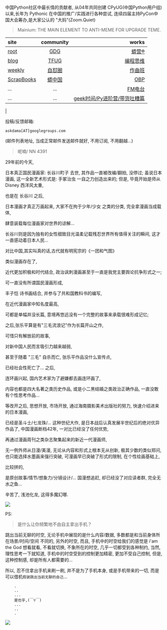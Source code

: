 中国Python社区中最长情的贡献者, 从04年共同创建 CPyUG(中国Python用户组)以来,长年为 Pythonic 在中国的推广/实践进行各种尝试, 连续四届主持PyCon中国大会筹办,是大家公认的 "大妈"(Zoom.Quiet)

> Mainium: THE MAIN ELEMENT TO ANTI-MEME FOR UPGRADE TEME.

| site | community | works |
| :-----| :----: | ----: |
| [root](http://zoomquiet.io/) | [GDG](https://blog.zhgdg.org/) | [蟒营®](https://doc.101.camp/) |
| [blog](https://blog.zoomquiet.io/pages/zoomquiet.html) | [TFUG](http://zh.tfug.world/) | [编程思维](https://py.101.camp/) |
| [weekly](http://weekly.pychina.org/) | [自怼圈](https://du.101.camp/) | [作曲班](https://mu.101.camp/) |
| [ScrapBooks](https://zoomquiet.io/collection.html) | [蟒中国](https://pychina.org/) | [OBP](https://zoomquiet.io/obp/index.html) |
| ... | ... | [FM电台](https://fm.101.camp/) |
| ... | ... | [geek时间/Py进阶营/带货吐糟篇](https://fm.101.camp/2020/geek2py-dama.html) 
 |


投稿/反馈邮箱:

    askdama[AT]googlegroups.com

(邮件列表地址, 
当成正常邮件发送邮件就好, 不用订阅, 不用翻越...)


> ​呢喃/ NN 4391



29年前的今天,

日本真正国民漫画家: 长谷川町子 去世,
其作品一直被改编/翻拍,
没停过;
虽说日本漫画,
这一全新艺术形式是: 手冢治虫
一自之力创造出来的;
但是,
毕竟开始是师从 Disney 西洋风太重,

也是在 长谷川 之后,

日本漫画才真正万画起来,
大家不在拘于少年/少女 之类的分类,
完全拿漫画当成载体,

肆意装载每位漫画家对世界的谅解...

长谷川则是因为独有的女性细致目光温柔记载残忍世界所有值得关注的瞬间,
这才一直感动着日本人民...



对比中国,其实叫真的话,古代就有明宪宗的《一团和气图》 



类似漫画存在了,

近代更加积极和时代结合,
政治讽刺漫画甚至于一直是我党主要舆论抗争形式之一;

可一直没有所谓国民漫画形成,

丰子恺 诗书画结合,
并参与了共和国教科书的编写,

在近代漫画家中知名度最高,

可都是单幅并没长篇,
意境再悠远没有一个完整的故事来承载很难形成记忆;

之后,张乐平算是有"三毛流浪记"作为长篇开山之作,

可惜只有解放前的故事,

对新中国人民而言吸引力越来越弱,

甚至于随着 "三毛" 自杀而亡,
张乐平作品没什么宣传点,

已经社会性死亡了...
之后,

连环画兴起,
国内艺术家为了避嫌都去画连环画了,

内容也都是四大名著之类历史作品,
或是小二黑结婚之类政治正确作品,
一直没敢有个性思考作品...

等改开之后,
思想开放,
市场开放,
通过海南摄影美术出版社的努力,
快速介绍进来的日本漫画,

已经是圣斗士/七龙珠/... 这种世纪大作,
是日本战后认真发展半世纪后的绝对优异作品了,
中国漫画断档42年,
一对比已经没了任何优势,

再通过漫画周刊之类杂志聚集起来的新近一代漫画师,

无一例外师从日漫/美漫,
无论从内容和形式上根本无从创新,
极其少数的类似郑问,
也只能选择水墨画来强行突破,
可漫画早已突破了形式的限制,
在个性绘画基础上,

比较拼的,

是原创故事/情节/想象力/分镜设计/...
国漫想追赶,
却已经没了对应读者群,
完全无水之鱼...

辛苦了,
浅池化龙,
这得多魔幻哪.





![](http://ydlj.zoomquiet.top/ipic/2021-05-26-zq42-today-card-2105.027.jpeg)

PS:
> 是什么让你频繁地不由自主拿出手机？

跳出当前无聊的时空,
无论手机中展现的是什么内容/数据,
多数都是和当前身体所在场景/时间/空间 不同的,
另外的时空,
而且, 手机中的时空给我们的感觉是
i'am the God
想看就看, 不看就切换,
不象所在的时空, 几乎一切都受到各种制约,
当然,
理性思考一下就知道,
手机中的时空受到的控制更加精密, 更加不受自己控制,
但是, 这种控制感,
却是所有人都需要的...

所以, 
忍不住拿出手机来刷一刷,
并不是为了手机本身, 或是手机带来的一切,
而是可以借机`假装跳出当前无聊的自己`...



```
    .
    ..
    ...
    是也乎,(￣▽￣)
    ...
    ..
    .
```


![](http://ydlj.zoomquiet.top/ipic/2021-04-30-210411DU21.4zip.jpg)

